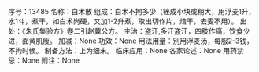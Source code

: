 序号：13485
名称：白术散
组成：白术不拘多少（锉成小块或稍大，用浮麦1升，水1斗，煮干，如白术尚硬，又加1-2升煮，取出切作片，焙干，去麦不用）。
出处：《朱氏集验方》卷二引赵冀公方。
主治：盗汗,多汗盗汗，四肢作痛，饮食少进，面黄肌瘦。
加减：None
功效：None
用法用量：别用浮麦汤，每服2-3钱，不拘时候。
制备方法：上为细末。
临床应用：None
各家论述：None
用药禁忌：None
附注：None
